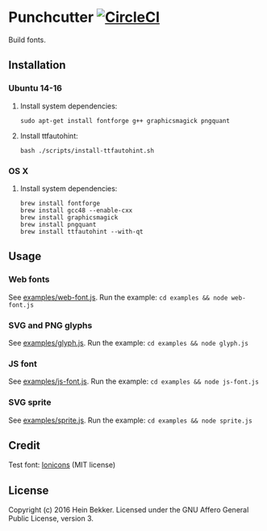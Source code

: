 # Punchcutter [![CircleCI](https://circleci.com/gh/netbek/punchcutter.svg?style=svg)](https://circleci.com/gh/netbek/punchcutter)

Build fonts.

## Installation

### Ubuntu 14-16

1. Install system dependencies:

    ```
    sudo apt-get install fontforge g++ graphicsmagick pngquant
    ```

2. Install ttfautohint:

    ```
    bash ./scripts/install-ttfautohint.sh
    ```

### OS X

1. Install system dependencies:

    ```
    brew install fontforge
    brew install gcc48 --enable-cxx
    brew install graphicsmagick
    brew install pngquant
    brew install ttfautohint --with-qt
    ```

## Usage

### Web fonts

See [examples/web-font.js](https://github.com/netbek/punchcutter/blob/master/examples/web-font.js). Run the example: `cd examples && node web-font.js`

### SVG and PNG glyphs

See [examples/glyph.js](https://github.com/netbek/punchcutter/blob/master/examples/glyph.js). Run the example: `cd examples && node glyph.js`

### JS font

See [examples/js-font.js](https://github.com/netbek/punchcutter/blob/master/examples/js-font.js). Run the example: `cd examples && node js-font.js`

### SVG sprite

See [examples/sprite.js](https://github.com/netbek/punchcutter/blob/master/examples/sprite.js). Run the example: `cd examples && node sprite.js`

## Credit

Test font: [Ionicons](https://github.com/driftyco/ionicons) (MIT license)

## License

Copyright (c) 2016 Hein Bekker. Licensed under the GNU Affero General Public License, version 3.
